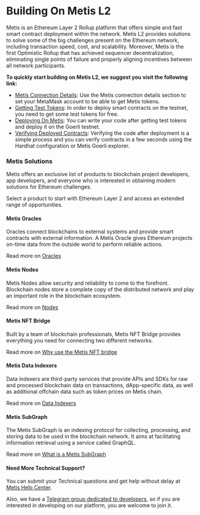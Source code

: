 # Building On Metis L2

Metis is an Ethereum Layer 2 Rollup platform that offers simple and fast smart contract deployment within the network. Metis L2 provides solutions to solve some of the big challenges present on the Ethereum network, including transaction speed, cost, and scalability. Moreover, Metis is the first Optimistic Rollup that has achieved sequencer decentralization, eliminating single points of failure and properly aligning incentives between all network participants.

**To quickly start building on Metis L2, we suggest you visit the following link:**

* [Metis Connection Details](readme/connection-details.md): Use the Metis connection details section to set your MetaMask account to be able to get Metis tokens.
* [Getting Test Tokens](https://github.com/MetisProtocol/metis-testnet-token?tab=readme-ov-file#how-to-get-the-test-tokens): In order to deploy smart contracts on the testnet, you need to get some test tokens for free.
* [Deploying On Metis](get-started/deploying-on-metis.md): You can write your code after getting test tokens and deploy it on the Goerli testnet.
* [Verifying Deployed Contracts](get-started/verifying-deployed-contracts.md): Verifying the code after deployment is a simple process and you can verify contracts in a few seconds using the Hardhat configuration or Metis Goerli explorer.

### Metis Solutions <a href="#id-7dc02qqfr79w" id="id-7dc02qqfr79w"></a>

Metis offers an exclusive list of products to blockchain project developers, app developers, and everyone who is interested in obtaining modern solutions for Ethereum challenges.

Select a product to start with Ethereum Layer 2 and access an extended range of opportunities.

#### Metis Oracles <a href="#id-9ciejj5cougz" id="id-9ciejj5cougz"></a>

Oracles connect blockchains to external systems and provide smart contracts with external information. A Metis Oracle gives Ethereum projects on-time data from the outside world to perform reliable actions.

Read more on [Oracles](tools/oracles.md)

#### Metis Nodes <a href="#z11ooy9etr4o" id="z11ooy9etr4o"></a>

Metis Nodes allow security and reliability to come to the forefront. Blockchain nodes store a complete copy of the distributed network and play an important role in the blockchain ecosystem.

Read more on [Nodes](protocol-in-detail/)

#### Metis NFT Bridge <a href="#rxl6s4r87tzi" id="rxl6s4r87tzi"></a>

Built by a team of blockchain professionals, Metis NFT Bridge provides everything you need for connecting two different networks.

Read more on  [Why use the Metis NFT bridge](https://docs.metis.io/dev/bridge/nft-bridge)

#### Metis Data Indexers <a href="#h1ka8epzf8qo" id="h1ka8epzf8qo"></a>

Data indexers are third-party services that provide APIs and SDKs for raw and processed blockchain data on transactions, dApp-specific data, as well as additional offchain data such as token prices on Metis chain.

Read more on [Data Indexers](tools/data-indexers/)

#### Metis SubGraph <a href="#s7n3z5vmr8nt" id="s7n3z5vmr8nt"></a>

The Metis SubGraph is an indexing protocol for collecting, processing, and storing data to be used in the blockchain network. It aims at facilitating information retrieval using a service called GraphQL.

Read more on [What is a Metis SubGraph](tools/the-subgraph.md)

#### Need More Technical Support? <a href="#vl1m2qrsjggl" id="vl1m2qrsjggl"></a>

You can submit your Technical questions and get help without delay at [Metis Help Center](https://metisdao.atlassian.net/servicedesk/customer/portals).

Also, we have a [Telegram group dedicated to developers](https://t.me/metis\_dev), so if you are interested in developing on our platform, you are welcome to join it.

#### &#x20;<a href="#id-2jy0l7vosvdw" id="id-2jy0l7vosvdw"></a>
